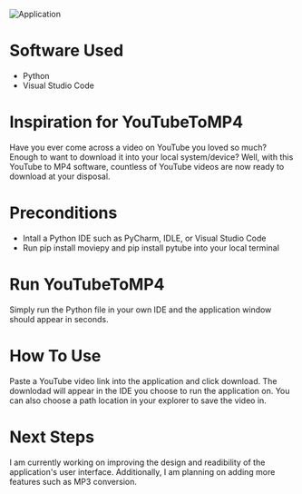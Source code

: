 ![Application]("C:\Users\nguye\OneDrive\Documents\YouTube\logo.png")

# Software Used
- Python
- Visual Studio Code 

# Inspiration for YouTubeToMP4
Have you ever come across a video on YouTube you loved so much? Enough to want to download it into your local system/device? Well, with this YouTube to MP4 software, countless of YouTube videos are now ready to download at your disposal.

# Preconditions
- Intall a Python IDE such as PyCharm, IDLE, or Visual Studio Code
- Run pip install moviepy and pip install pytube into your local terminal

# Run YouTubeToMP4
Simply run the Python file in your own IDE and the application window should appear in seconds.


# How To Use
Paste a YouTube video link into the application and click download. The downlodad will appear in the IDE you choose to run the application on. You can also choose a path location in your explorer to save the video in.


# Next Steps
I am currently working on improving the design and readibility of the application's user interface. Additionally, I am planning on adding more features such as MP3 conversion.
